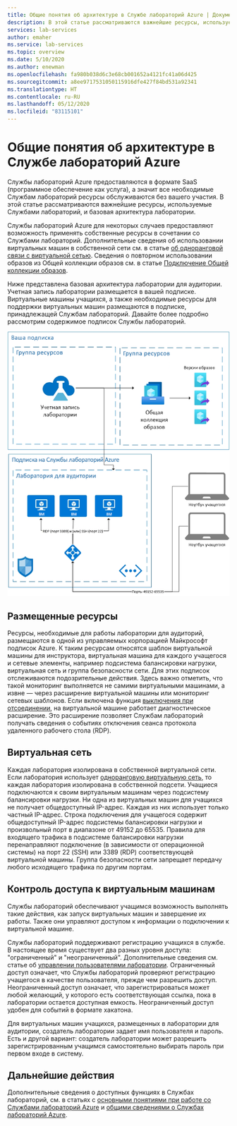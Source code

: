 ```yaml
---
title: Общие понятия об архитектуре в Службе лабораторий Azure | Документация Майкрософт
description: В этой статье рассматриваются важнейшие ресурсы, используемые Службами лабораторий, и базовая архитектура лаборатории.
services: lab-services
author: emaher
ms.service: lab-services
ms.topic: overview
ms.date: 5/10/2020
ms.author: enewman
ms.openlocfilehash: fa980b038d6c3e68cb001652a4121fc41a06d425
ms.sourcegitcommit: a8ee9717531050115916dfe427f84bd531a92341
ms.translationtype: HT
ms.contentlocale: ru-RU
ms.lasthandoff: 05/12/2020
ms.locfileid: "83115101"
---
```

# <a name="architecture-fundamentals-in-azure-lab-services"></a>Общие понятия об архитектуре в Службе лабораторий Azure

Службы лабораторий Azure предоставляются в формате SaaS (программное обеспечение как услуга), а значит все необходимые Службам лабораторий ресурсы обслуживаются без вашего участия. В этой статье рассматриваются важнейшие ресурсы, используемые Службами лабораторий, и базовая архитектура лаборатории.  

Службы лабораторий Azure для некоторых случаев предоставляют возможность применять собственные ресурсы в сочетании со Службами лабораторий.  Дополнительные сведения об использовании виртуальных машин в собственной сети см. в статье [об одноранговой связи с виртуальной сетью](how-to-connect-peer-virtual-network.md).  Сведения о повторном использовании образов из Общей коллекции образов см. в статье [Подключение Общей коллекции образов](how-to-attach-detach-shared-image-gallery.md).

Ниже представлена базовая архитектура лаборатории для аудитории.  Учетная запись лаборатории размещается в вашей подписке. Виртуальные машины учащихся, а также необходимые ресурсы для поддержки виртуальных машин размещаются в подписке, принадлежащей Службам лабораторий. Давайте более подробно рассмотрим содержимое подписок Службы лабораторий.

![Базовая архитектура лабораторий для аудитории](../media/classroom-labs-fundamentals/labservices-basic-architecture.png)

## <a name="hosted-resources"></a>Размещенные ресурсы

Ресурсы, необходимые для работы лаборатории для аудиторий, размещаются в одной из управляемых корпорацией Майкрософт подписок Azure.  К таким ресурсам относятся шаблон виртуальной машины для инструктора, виртуальная машина для каждого учащегося и сетевые элементы, например подсистема балансировки нагрузки, виртуальная сеть и группа безопасности сети.  Для этих подписок отслеживаются подозрительные действия.  Здесь важно отметить, что такой мониторинг выполняется не самими виртуальными машинами, а извне — через расширение виртуальной машины или мониторинг сетевых шаблонов.  Если включена функция [выключения при отсоединении](how-to-enable-shutdown-disconnect.md), на виртуальной машине работает диагностическое расширение. Это расширение позволяет Службам лабораторий получать сведения о событиях отключения сеанса протокола удаленного рабочего стола (RDP).

## <a name="virtual-network"></a>Виртуальная сеть

Каждая лаборатория изолирована в собственной виртуальной сети.  Если лаборатория использует [одноранговую виртуальную сеть](how-to-connect-peer-virtual-network.md), то каждая лаборатория изолирована в собственной подсети.  Учащиеся подключаются к своим виртуальным машинам через подсистему балансировки нагрузки.  Ни одна из виртуальных машин для учащихся не получает общедоступный IP-адрес. Каждая из них использует только частный IP-адрес.  Строка подключения для учащегося содержит общедоступный IP-адрес подсистемы балансировки нагрузки и произвольный порт в диапазоне от 49152 до 65535.  Правила для входящего трафика в подсистеме балансировки нагрузки перенаправляют подключение (в зависимости от операционной системы) на порт 22 (SSH) или 3389 (RDP) соответствующей виртуальной машины. Группа безопасности сети запрещает передачу любого исходящего трафика по другим портам.

## <a name="access-control-to-the-virtual-machines"></a>Контроль доступа к виртуальным машинам

Службы лабораторий обеспечивают учащимся возможность выполнять такие действия, как запуск виртуальных машин и завершение их работы.  Также они управляют доступом к информации о подключении к виртуальной машине.

Службы лабораторий поддерживают регистрацию учащихся в службе. В настоящее время существует два разных уровня доступа: "ограниченный" и "неограниченный". Дополнительные сведения см. статье об [управлении пользователями лаборатории](how-to-configure-student-usage.md#send-invitations-to-users). Ограниченный доступ означает, что Службы лабораторий проверяют регистрацию учащегося в качестве пользователя, прежде чем разрешить доступ. Неограниченный доступ означает, что зарегистрироваться может любой желающий, у которого есть соответствующая ссылка, пока в лаборатории остается доступная емкость. Неограниченный доступ удобен для событий в формате хакатона.

Для виртуальных машин учащихся, размещенных в лаборатории для аудитории, создатель лаборатории задает имя пользователя и пароль.  Есть и другой вариант: создатель лаборатории может разрешить зарегистрированным учащимся самостоятельно выбирать пароль при первом входе в систему.  

## <a name="next-steps"></a>Дальнейшие действия

Дополнительные сведения о доступных функциях в Службах лабораторий, см. в статьях с [основными понятиями при работе со Службами лабораторий Azure](classroom-labs-concepts.md) и [общими сведениями о Службах лабораторий Azure](classroom-labs-overview.md).
